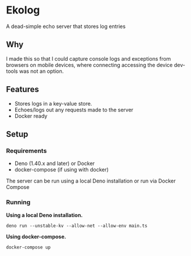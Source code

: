 # Ekolog

A dead-simple echo server that stores log entries

## Why

I made this so that I could capture console logs and exceptions from browsers on mobile devices, where connecting accessing the device dev-tools was not an option.

## Features

- Stores logs in a key-value store.
- Echoes/logs out any requests made to the server
- Docker ready

## Setup

### Requirements

- Deno (1.40.x and later) or Docker
- docker-compose (if using with docker)

The server can be run using a local Deno installation or run via Docker Compose

### Running

**Using a local Deno installation.**

```shell
deno run --unstable-kv --allow-net --allow-env main.ts
```

**Using docker-compose.**

```shell
docker-compose up
```
